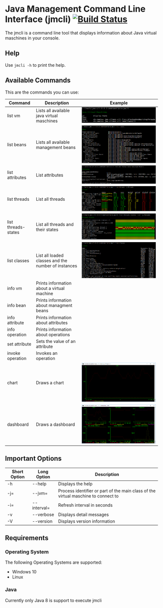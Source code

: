 # Java Management Command Line Interface (jmcli) [![Build Status](https://travis-ci.org/weissreto/jmx-cli.svg?branch=master)](https://travis-ci.org/weissreto/jmx-cli)

The jmcli is a command line tool that displays information about Java virtual maschines in your console.

## Help

Use `jmcli -h` to print the help.

## Available Commands

This are the commands you can use:

| Command | Description | Example |
| ------- | ----------- | ------- |
| list vm | Lists all available java virtual maschines | ![listvm](doc/listvm.png) |
| list beans | Lists all available management beans | ![listvm](doc/listbeans.png) |
| list attributes | List attributes | ![listvm](doc/listattributes.png) |
| list threads | List all threads | ![listvm](doc/listthreads.png) |
| list threads-states | List all threads and their states | ![listvm](doc/listthreadsstates.png) |
| list classes | List all loaded classes and the number of instances | ![listvm](doc/listclasses.png) |
| info vm | Prints information about a virtual machine | |
| info bean | Prints information about managment beans | |
| info attribute | Prints information about attributes | |
| info operation | Prints information about operations | |
| set attribute | Sets the value of an attribute | |
| invoke operation | Invokes an operation | |
| chart | Draws a chart | ![listvm](doc/chart.png) |
| dashboard | Draws a dashboard | ![listvm](doc/dashboard.png) |

## Important Options

| Short Option | Long Option | Description |
| ------------ | ----------- | ----------- | 
| -h | --help | Displays the help |
| -j=<jvm> | --jvm=<jvm> | Process identifier or part of the main class of the virtual maschine to connect to |
| -i=<interval> | --interval=<interval> | Refresh interval in seconds |
| -v | --verbose | Displays detail messages |
| -V | --version | Displays version information |

## Requirements

### Operating System

The following Operating Systems are supported:
* Windows 10
* Linux

### Java

Currently only Java 8 is support to execute jmcli
